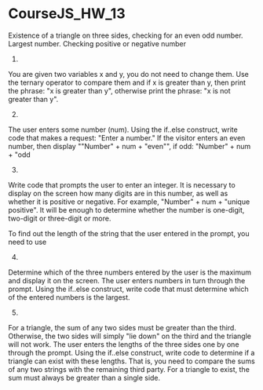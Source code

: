 # CourseJS_HW_13
Existence of a triangle on three sides, checking for an even odd number. Largest number. Checking positive or negative number

1.
You are given two variables x and y, you do not need to change them. Use the ternary operator to compare them and if x is greater than y, then print the phrase: "x is greater than y", otherwise print the phrase: "x is not greater than y".


2.
The user enters some number (num). Using the if..else construct, write code that makes a request: "Enter a number." If the visitor enters an even number, then display ""Number" + num + "even"", if odd: "Number" + num + "odd

3.
Write code that prompts the user to enter an integer. It is necessary to display on the screen how many digits are in this number, as well as whether it is positive or negative. For example, "Number" + num + "unique positive". It will be enough to determine whether the number is one-digit, two-digit or three-digit or more.

To find out the length of the string that the user entered in the prompt, you need to use


4.
Determine which of the three numbers entered by the user is the maximum and display it on the screen. The user enters numbers in turn through the prompt. Using the if..else construct, write code that must determine which of the entered numbers is the largest.

5.
For a triangle, the sum of any two sides must be greater than the third. Otherwise, the two sides will simply "lie down" on the third and the triangle will not work. The user enters the lengths of the three sides one by one through the prompt. Using the if..else construct, write code to determine if a triangle can exist with these lengths. That is, you need to compare the sums of any two strings with the remaining third party. For a triangle to exist, the sum must always be greater than a single side.

